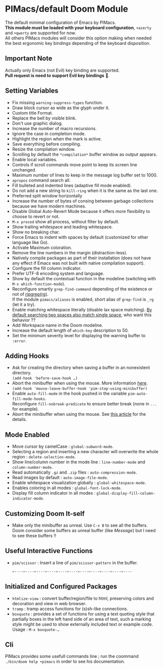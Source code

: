 # PIMacs/default Doom Module

The default minimal configuration of Emacs by PIMacs.  
**This module must be loaded with your keyboard configuration**, `+azerty` and
`+qwerty` are supported for now.  
All others PIMacs modules will consider this option making when needed the best
ergonomic key bindings depending of the keyboard disposition.


## Important Note

Actually only Emacs (not Evil) key binding are supported.  
**Pull request is need to support Evil key bindings** 🙏.

## Setting Variables

* Fix missing `warning-suppress-types` function.
* Draw block cursor as wide as the glyph under it.
* Custom title Format.
* Replace the bell by visible blink.
* Don't use graphic dialog.
* Increase the number of macro recursions.
* Ignore the case in completion mode.
* Highlight the region when the mark is active.
* Save everything before compiling.
* Resize the compilation window.
* Scrolling by default the `*compilation*` buffer window as output appears.
* Enable local variables.
* Controls if scroll commands move point to keep its screen line unchanged.
* Maximum number of lines to keep in the message log buffer set to 1000.
* `apropos` command search all.
* Fill bulleted and indented lines (adaptive fill mode enabled).
* Do not add a new string to `kill-ring` when it is the same as the last one.
* Preferred split window horizontally
* Increase the number of bytes of consing between garbage collections because we have modern machines.
* Disable Global Auto-Revert Mode because it offers more flexibility to choose
  to revert or not.
* `M-x proced` show all process, without filter by default.
* Show trailing whitespace and leading whitespace.
* Show no breaking char.
* Force Emacs to indent with spaces by default (customized for other language like Go).
* Activate Maximum coloration.
* Remove the line numbers in the margin (distraction-less).
* Natively compile packages as part of their installation (does not
  have any effect if Emacs was not built with native compilation support).
* Configure the fill column indicator.
* Prefer UTF-8 encoding system and language.
* Show by default the contextual function in the modeline (switching with `M-x which-function-mode`).
* Reconfigure smartly `grep-find-command` depending of the existence or not of [ripgrep(rg)](https://github.com/BurntSushi/ripgrep).  
  If the module `pimacs/aliases` is enabled, short alias of `grep-find` is `_rg` (let it a try).
* Enable matching whitespace literally (disable lax space matching).
  [By default searching two spaces also match single space](https://www.gnu.org/software/emacs/manual/html_node/emacs/Special-Isearch.html#Special-Isearch), who want this behavior ??
* Add Workspace name in the Doom modeline.
* Increase the default length of `which-key` description to 50.
* Set the minimum severity level for displaying the warning buffer to `:error`.

## Adding Hooks

* Ask for creating the directory when saving a buffer in an nonexistent directory.  
  `(add-hook 'before-save-hook …)`
* Abort the minibuffer when using the mouse. More information [here](https://trey-jackson.blogspot.com/2010/04/emacs-tip-36-abort-minibuffer-when.html).  
  `(add-hook 'mouse-leave-buffer-hook 'pim-stop-using-minibuffer)`
* Enable `auto-fill-mode` in the hook pushed in the variable `pim-auto-fill-mode-hooks`.  
  Reconfigure `fill-nobreak-predicate` to ensure better break (none in `...` for example).
* Abort the minibuffer when using the mouse.
  See [this article](https://trey-jackson.blogspot.com/2010/04/emacs-tip-36-abort-minibuffer-when.html) for the details.
  
## Mode Enabled

* Move cursor by camelCase : `global-subword-mode`.
* Selecting a region and inserting a new character will overwrite the whole region : `delete-selection-mode`.
* Show line/column number in the mode line : `line-number-mode` and `column-number-mode`.
* Read automatically  `.gz` and `.zip` files : `auto-compression-mode`.
* Read images by default : `auto-image-file-mode`.
* Enable whitespace visualization globally : `global-whitespace-mode`.
* Enables coloring in all modes : `global-font-lock-mode`.
* Display fill column indicator in all modes : `global-display-fill-column-indicator-mode`.

## Customizing Doom It-self

* Make only the minibuffer as unreal. Use `C-x B` to see all the buffers.  
  Doom consider some buffers as unreal buffer (like *Message*) but I need to see these buffers !!

## Useful Interactive Functions

* `pim/scissor` : Insert a line of `pim/scissor-pattern` in the buffer.
  
  `✂····✂····✂····✂····✂····✂····✂····✂····✂····✂····✂····`

## Initialized and Configured Packages

* `htmlize-view` : convert buffer/region/file to html, preserving colors and decoration and view in web browser.
* `tramp` : tramp access functions for (s)sh-like connections.
* `boxquote` : provides a set of functions for using a text quoting
  style that partially boxes in the left hand side of an area of text,
  such a marking style might be used to show externally included text
  or example code. Usage : `M-x boxquote-…`


## Cli

PIMacs provides some usefull commands line ; run the coommand
`./bin/doom help +pimacs` in order to see his documentation.
